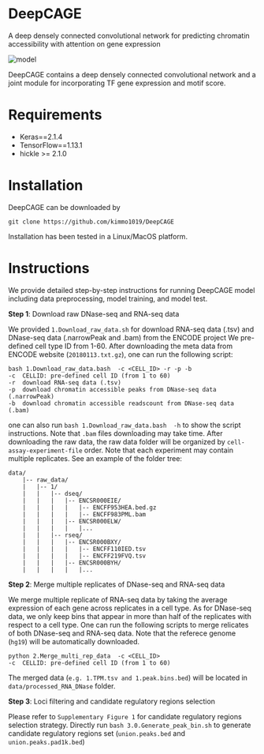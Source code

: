 # DeepCAGE
 A deep densely connected convolutional network for predicting chromatin accessibility with attention on gene expression
 
 ![model](https://github.com/kimmo1019/DeepCAGE/blob/master/model.png)
 
 DeepCAGE contains a deep densely connected convolutional network and a joint module for incorporating TF gene expression and motif score.
 
 # Requirements
- Keras==2.1.4
- TensorFlow==1.13.1
- hickle >= 2.1.0

# Installation
DeepCAGE can be downloaded by
```shell
git clone https://github.com/kimmo1019/DeepCAGE
```
Installation has been tested in a Linux/MacOS platform.

# Instructions
We provide detailed step-by-step instructions for running DeepCAGE model including data preprocessing, model training, and model test.

**Step 1**: Download raw DNase-seq and RNA-seq data

We provided `1.Download_raw_data.sh` for download RNA-seq data (.tsv) and DNase-seq data (.narrowPeak and .bam) from the ENCODE project
We pre-defined cell type ID from 1-60. After downloading the meta data from ENCODE website (`20180113.txt.gz`), one can run the following script:

```shell
bash 1.Download_raw_data.bash  -c <CELL_ID> -r -p -b
-c  CELLID: pre-defined cell ID (from 1 to 60)
-r  download RNA-seq data (.tsv)
-p  download chromatin accessible peaks from DNase-seq data (.narrowPeak)
-b  download chromatin accessible readscount from DNase-seq data (.bam)
```
one can also run ```bash 1.Download_raw_data.bash  -h``` to show the script instructions. Note that `.bam` files downloading may take time. After downloading the raw data, the raw data folder will be organized by `cell-assay-experiment-file` order. Note that each experiment may contain multiple replicates. See an example of the folder tree:

```
data/
    |-- raw_data/
    |   |-- 1/
    |   |   |-- dseq/
    |   |   |   |-- ENCSR000EIE/
    |   |   |   |   |-- ENCFF953HEA.bed.gz
    |   |   |   |   |-- ENCFF983PML.bam
    |   |   |   |-- ENCSR000ELW/
    |   |   |   |   |...
    |   |   |-- rseq/
    |   |   |   |-- ENCSR000BXY/
    |   |   |   |   |-- ENCFF110IED.tsv
    |   |   |   |   |-- ENCFF219FVQ.tsv
    |   |   |   |-- ENCSR000BYH/
    |   |   |   |   |...
```

**Step 2**: Merge multiple replicates of DNase-seq and RNA-seq data

We merge multiple replicate of RNA-seq data by taking the average expression of each gene across replicates in a cell type. As for DNase-seq data, we only keep bins that appear in more than half of the replicates with respect to a cell type. One can run the following scripts to merge relicates of both DNase-seq and RNA-seq data. Note that the referece genome (`hg19`) will be automatically downloaded.

```shell
python 2.Merge_multi_rep_data  -c <CELL_ID> 
-c  CELLID: pre-defined cell ID (from 1 to 60)
```
The merged data (`e.g. 1.TPM.tsv and 1.peak.bins.bed`) will be located in `data/processed_RNA_DNase` folder.

**Step 3**: Loci filtering and candidate regulatory regions selection

Please refer to `Supplementary Figure 1` for candidate regulatory regions selection strategy. Directly run `bash 3.0.Generate_peak_bin.sh` to generate candidate regulatory regions set (`union.peaks.bed` and `union.peaks.pad1k.bed`)

















